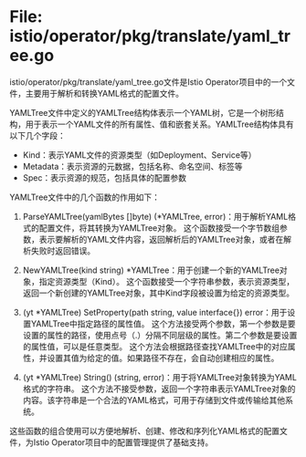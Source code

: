 # File: istio/operator/pkg/translate/yaml_tree.go

istio/operator/pkg/translate/yaml_tree.go文件是Istio Operator项目中的一个文件，主要用于解析和转换YAML格式的配置文件。

YAMLTree文件中定义的YAMLTree结构体表示一个YAML树，它是一个树形结构，用于表示一个YAML文件的所有属性、值和嵌套关系。YAMLTree结构体具有以下几个字段：
- Kind：表示YAML文件的资源类型（如Deployment、Service等）
- Metadata：表示资源的元数据，包括名称、命名空间、标签等
- Spec：表示资源的规范，包括具体的配置参数

YAMLTree文件中的几个函数的作用如下：
1. ParseYAMLTree(yamlBytes []byte) (*YAMLTree, error)：用于解析YAML格式的配置文件，将其转换为YAMLTree对象。
这个函数接受一个字节数组参数，表示要解析的YAML文件内容，返回解析后的YAMLTree对象，或者在解析失败时返回错误。

2. NewYAMLTree(kind string) *YAMLTree：用于创建一个新的YAMLTree对象，指定资源类型（Kind）。
这个函数接受一个字符串参数，表示资源类型，返回一个新创建的YAMLTree对象，其中Kind字段被设置为给定的资源类型。

3. (yt *YAMLTree) SetProperty(path string, value interface{}) error：用于设置YAMLTree中指定路径的属性值。
这个方法接受两个参数，第一个参数是要设置的属性的路径，使用点号（.）分隔不同层级的属性。第二个参数是要设置的属性值，可以是任意类型。
这个方法会根据路径查找YAMLTree中的对应属性，并设置其值为给定的值。如果路径不存在，会自动创建相应的属性。

4. (yt *YAMLTree) String() (string, error)：用于将YAMLTree对象转换为YAML格式的字符串。
这个方法不接受参数，返回一个字符串表示YAMLTree对象的内容。该字符串是一个合法的YAML格式，可用于存储到文件或传输给其他系统。

这些函数的组合使用可以方便地解析、创建、修改和序列化YAML格式的配置文件，为Istio Operator项目中的配置管理提供了基础支持。

